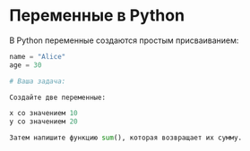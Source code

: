 # Переменные в Python

В Python переменные создаются простым присваиванием:

```python
name = "Alice"
age = 30

# Ваша задача:

Создайте две переменные:

x со значением 10
y со значением 20

Затем напишите функцию sum(), которая возвращает их сумму.
